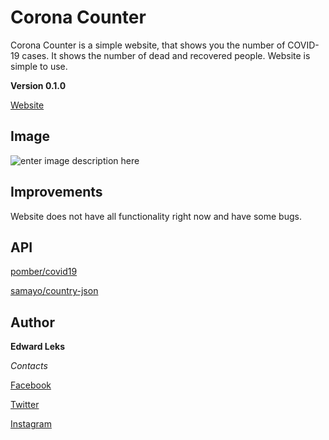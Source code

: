 # Corona Counter 
Corona Counter is a simple website, that shows you the number of COVID-19 cases. It shows the number of dead and recovered people. Website is simple to use.

**Version 0.1.0**

[Website](https://edwardleks.github.io/corona_counter/)

## Image
![enter image description here](https://i.imgur.com/KzSO4KN.png)

## Improvements
Website does not have all functionality right now and have some bugs. 

## API
[pomber/covid19](https://github.com/pomber/covid19)

[samayo/country-json](https://github.com/samayo/country-json)

## Author
**Edward Leks**

*Contacts*

[Facebook](https://www.facebook.com/edward.leks.9)

[Twitter](https://twitter.com/home)

[Instagram](https://www.instagram.com/edwardleks/)
